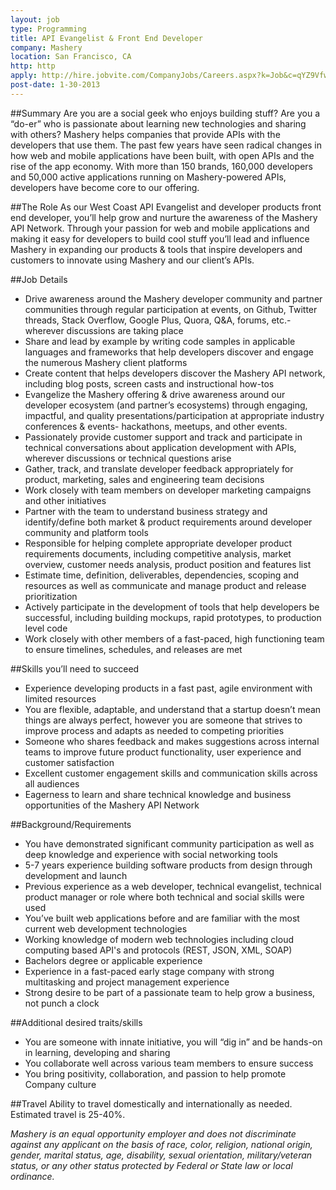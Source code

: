 ```yaml
---
layout: job
type: Programming
title: API Evangelist & Front End Developer
company: Mashery
location: San Francisco, CA
http: http
apply: http://hire.jobvite.com/CompanyJobs/Careers.aspx?k=Job&c=qYZ9VfwL&j=oBzsWfwi&s=WorkCreative.net
post-date: 1-30-2013
---
```


##Summary
Are you are a social geek who enjoys building stuff? Are you a “do-er” who is passionate about learning new technologies and sharing with others? Mashery helps companies that provide APIs with the developers that use them. The past few years have seen radical changes in how web and mobile applications have been built, with open APIs and the rise of the app economy. With more than 150 brands, 160,000 developers and 50,000 active applications running on Mashery-powered APIs, developers have become core to our offering. 
 
##The Role
As our West Coast API Evangelist and developer products front end developer, you’ll help grow and nurture the awareness of the Mashery API Network. Through your passion for web and mobile applications and making it easy for developers to build cool stuff you’ll lead and influence Mashery in expanding our products & tools that inspire developers and customers to innovate using Mashery and our client’s APIs.
 
##Job Details
* Drive awareness around the Mashery developer community and partner communities through regular participation at events, on Github, Twitter threads, Stack Overflow, Google Plus, Quora, Q&A, forums, etc.- wherever discussions are taking place
* Share and lead by example by writing code samples in applicable languages and frameworks that help developers discover and engage the numerous Mashery client platforms
* Create content that helps developers discover the Mashery API network, including blog posts, screen casts and instructional how-tos
* Evangelize the Mashery offering & drive awareness around our developer ecosystem (and partner’s ecosystems) through engaging, impactful, and quality presentations/participation at appropriate industry conferences & events- hackathons, meetups, and other events.
* Passionately provide customer support and track and participate in technical conversations about application development with APIs, wherever discussions or technical questions arise
* Gather, track, and translate developer feedback appropriately for product, marketing, sales and engineering team decisions
* Work closely with team members on developer marketing campaigns and other initiatives
* Partner with the team to understand business strategy and identify/define both market & product requirements around developer community and platform tools
* Responsible for helping complete appropriate developer product requirements documents, including competitive analysis, market overview, customer needs analysis, product position and features list
* Estimate time, definition, deliverables, dependencies, scoping and resources as well as communicate and manage product and release prioritization
* Actively participate in the development of tools that help developers be successful, including building mockups, rapid prototypes, to production level code
* Work closely with  other members of a fast-paced, high functioning team to ensure timelines, schedules, and releases are met

##Skills you’ll need to succeed
* Experience developing products in a fast past, agile environment with limited resources
* You are flexible, adaptable, and understand that a startup doesn’t mean things are always perfect, however you are someone that strives to improve process and adapts as needed to competing priorities
* Someone who shares feedback and makes suggestions across internal teams to improve future product functionality, user experience and customer satisfaction
* Excellent customer engagement skills and communication skills across all audiences
* Eagerness to learn and share technical knowledge and business opportunities of the Mashery API Network

##Background/Requirements
* You have demonstrated significant community participation as well as deep knowledge and experience with social networking tools
* 5-7 years experience building software products from design through development and launch
* Previous experience as a web developer, technical evangelist, technical product manager or role where both technical and social skills were used
* You’ve built web applications before and are familiar with the most current web development technologies
* Working knowledge of modern web technologies including cloud computing based API's and protocols (REST, JSON, XML, SOAP)
* Bachelors degree or applicable experience
* Experience in a fast-paced early stage company with strong multitasking and project management experience
* Strong desire to be part of a passionate team to help grow a business, not punch a clock

##Additional desired traits/skills
* You are someone with innate initiative, you will “dig in” and be hands-on in learning, developing and sharing
* You collaborate well across various team members to ensure success
* You bring positivity, collaboration, and passion to help promote Company culture

##Travel
Ability to travel domestically and internationally as needed.  Estimated travel is 25-40%. 

 
*Mashery is an equal opportunity employer and does not discriminate against any applicant on the basis of race, color, religion, national origin, gender, marital status, age, disability, sexual orientation, military/veteran status, or any other status protected by Federal or State law or local ordinance.*
